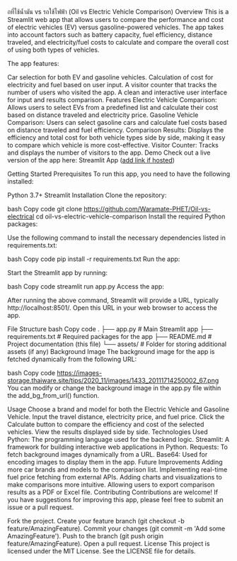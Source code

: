 ถที่ใช้น้ำมัน vs รถใช้ไฟฟ้า (Oil vs Electric Vehicle Comparison)
Overview
This is a Streamlit web app that allows users to compare the performance and cost of electric vehicles (EV) versus gasoline-powered vehicles. The app takes into account factors such as battery capacity, fuel efficiency, distance traveled, and electricity/fuel costs to calculate and compare the overall cost of using both types of vehicles.

The app features:

Car selection for both EV and gasoline vehicles.
Calculation of cost for electricity and fuel based on user input.
A visitor counter that tracks the number of users who visited the app.
A clean and interactive user interface for input and results comparison.
Features
Electric Vehicle Comparison: Allows users to select EVs from a predefined list and calculate their cost based on distance traveled and electricity price.
Gasoline Vehicle Comparison: Users can select gasoline cars and calculate fuel costs based on distance traveled and fuel efficiency.
Comparison Results: Displays the efficiency and total cost for both vehicle types side by side, making it easy to compare which vehicle is more cost-effective.
Visitor Counter: Tracks and displays the number of visitors to the app.
Demo
Check out a live version of the app here: Streamlit App ([add link if hosted](https://car-oil-vs-car-electrical.streamlit.app/))

Getting Started
Prerequisites
To run this app, you need to have the following installed:

Python 3.7+
Streamlit
Installation
Clone the repository:

bash
Copy code
git clone https://github.com/Waramate-PHET/Oil-vs-electrical
cd oil-vs-electric-vehicle-comparison
Install the required Python packages:

Use the following command to install the necessary dependencies listed in requirements.txt:

bash
Copy code
pip install -r requirements.txt
Run the app:

Start the Streamlit app by running:

bash
Copy code
streamlit run app.py
Access the app:

After running the above command, Streamlit will provide a URL, typically http://localhost:8501/. Open this URL in your web browser to access the app.

File Structure
bash
Copy code
.
├── app.py                     # Main Streamlit app
├── requirements.txt            # Required packages for the app
├── README.md                   # Project documentation (this file)
└── assets/                     # Folder for storing additional assets (if any)
Background Image
The background image for the app is fetched dynamically from the following URL:

bash
Copy code
https://images-storage.thaiware.site/tips/2020_11/images/1433_20111714250002_67.png
You can modify or change the background image in the app.py file within the add_bg_from_url() function.

Usage
Choose a brand and model for both the Electric Vehicle and Gasoline Vehicle.
Input the travel distance, electricity price, and fuel price.
Click the Calculate button to compare the efficiency and cost of the selected vehicles.
View the results displayed side by side.
Technologies Used
Python: The programming language used for the backend logic.
Streamlit: A framework for building interactive web applications in Python.
Requests: To fetch background images dynamically from a URL.
Base64: Used for encoding images to display them in the app.
Future Improvements
Adding more car brands and models to the comparison list.
Implementing real-time fuel price fetching from external APIs.
Adding charts and visualizations to make comparisons more intuitive.
Allowing users to export comparison results as a PDF or Excel file.
Contributing
Contributions are welcome! If you have suggestions for improving this app, please feel free to submit an issue or a pull request.

Fork the project.
Create your feature branch (git checkout -b feature/AmazingFeature).
Commit your changes (git commit -m 'Add some AmazingFeature').
Push to the branch (git push origin feature/AmazingFeature).
Open a pull request.
License
This project is licensed under the MIT License. See the LICENSE file for details.